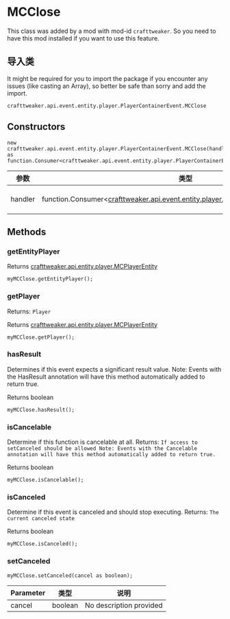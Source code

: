 # MCClose

This class was added by a mod with mod-id `crafttweaker`. So you need to have this mod installed if you want to use this feature.

## 导入类
It might be required for you to import the package if you encounter any issues (like casting an Array), so better be safe than sorry and add the import.
```zenscript
crafttweaker.api.event.entity.player.PlayerContainerEvent.MCClose
```

## Constructors
```zenscript
new crafttweaker.api.event.entity.player.PlayerContainerEvent.MCClose(handler as function.Consumer<crafttweaker.api.event.entity.player.PlayerContainerEvent.MCClose>);
```
| 参数      | 类型                                                                                                                                                    | 描述                      |
| ------- | ----------------------------------------------------------------------------------------------------------------------------------------------------- | ----------------------- |
| handler | function.Consumer<[crafttweaker.api.event.entity.player.PlayerContainerEvent.MCClose](/vanilla/api/event/entity/player/PlayerContainerEvent/MCClose)> | No description provided |



## Methods
### getEntityPlayer

Returns [crafttweaker.api.entity.player.MCPlayerEntity](/vanilla/api/entity/player/MCPlayerEntity)

```zenscript
myMCClose.getEntityPlayer();
```

### getPlayer

Returns: `Player`

Returns [crafttweaker.api.entity.player.MCPlayerEntity](/vanilla/api/entity/player/MCPlayerEntity)

```zenscript
myMCClose.getPlayer();
```

### hasResult

Determines if this event expects a significant result value. Note: Events with the HasResult annotation will have this method automatically added to return true.

Returns boolean

```zenscript
myMCClose.hasResult();
```

### isCancelable

Determine if this function is cancelable at all. Returns: `If access to setCanceled should be allowed
 Note:
 Events with the Cancelable annotation will have this method automatically added to return true.`

Returns boolean

```zenscript
myMCClose.isCancelable();
```

### isCanceled

Determine if this event is canceled and should stop executing. Returns: `The current canceled state`

Returns boolean

```zenscript
myMCClose.isCanceled();
```

### setCanceled

```zenscript
myMCClose.setCanceled(cancel as boolean);
```

| Parameter | 类型      | 说明                      |
| --------- | ------- | ----------------------- |
| cancel    | boolean | No description provided |




